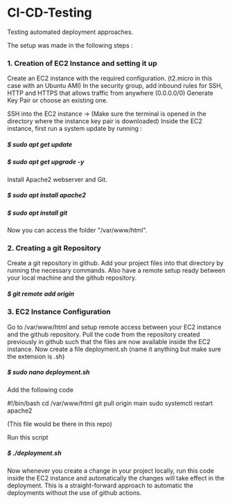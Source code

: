 # CI-CD-Testing
Testing automated deployment approaches. 

The setup was made in the following steps :
### 1. Creation of EC2 Instance and setting it up
Create an EC2 instance with the required configuration. (t2.micro in this case with an Ubuntu AMI)
In the security group, add inbound rules for SSH, HTTP and HTTPS that allows traffic from anywhere (0.0.0.0/0)
Generate Key Pair or choose an existing one.

SSH into the EC2 instance -> (Make sure the terminal is opened in the directory where the instance key pair is downloaded)
Inside the EC2 instance, first run a system update by running :
##### $ sudo apt get update
##### $ sudo apt get upgrade -y
Install Apache2 webserver and Git.

##### $ sudo apt install apache2

##### $ sudo apt install git

Now you can access the folder "/var/www/html". 

### 2. Creating a git Repository 
Create a git repository in github. Add your project files into that directory by running the necessary commands.
Also have a remote setup ready between your local machine and the github repository.

##### $ git remote add origin <repo url>

### 3. EC2 Instance Configuration
Go to /var/www/html and setup remote access between your EC2 instance and the github repository. Pull the code from the repository created previously 
in github such that the files are now available inside the EC2 instance. Now create a file  deployment.sh (name it anything but make sure the extension is .sh)

##### $ sudo nano deployment.sh

Add the following code

#!/bin/bash
cd /var/www/html
git pull origin main
sudo systemctl restart apache2

(This file would be there in this repo)

Run this script

##### $ ./deployment.sh

Now whenever you create a change in your project locally, run this code inside the EC2 instance and automatically the changes will take effect in the deployment.
This is a straight-forward approach to automatic the deployments without the use of github actions.  
